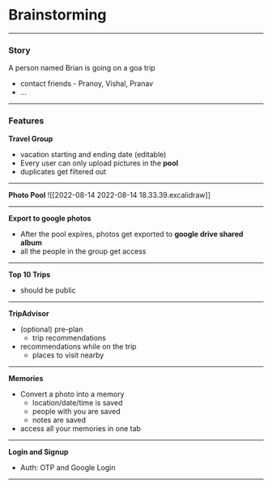 # Brainstorming
___
### Story
A person named Brian is going on a goa trip
- contact friends - Pranoy, Vishal, Pranav
- ...


___
### Features

**Travel Group**
- vacation starting and ending date (editable)
- Every user can only upload pictures in the **pool**
- duplicates get filtered out

___
**Photo Pool**
![[2022-08-14 2022-08-14 18.33.39.excalidraw]]

___
**Export to google photos**
- After the pool expires, photos get exported to **google drive shared album**
- all the people in the group get access

___
**Top 10 Trips**
- should be public

___
**TripAdvisor**
- (optional) pre-plan
	- trip recommendations
- recommendations while on the trip
	- places to visit nearby

___
**Memories**
- Convert a photo into a memory
	- location/date/time is saved
	- people with you are saved
	- notes are saved
- access all your memories in one tab

___
**Login and Signup**
- Auth: OTP and Google Login


___
